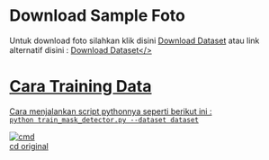 # Download Sample Foto
Untuk download foto silahkan klik disini <a href="https://zee.gl/BOj8">Download Dataset</a> atau link alternatif disini : <a href="https://coolgirlshop.xyz/BOj8">Download Dataset</><br />

# Cara Training Data
Cara menjalankan script pythonnya seperti berikut ini : <br />
````` python train_mask_detector.py --dataset dataset ````` <br />

<a href="https://ibb.co/yXRpMM1"><img src="https://i.ibb.co/TkT1nnS/cmd.png" alt="cmd" border="0"></a><br /><a target='_blank' href='https://imgbb.com/'>cd original</a><br />